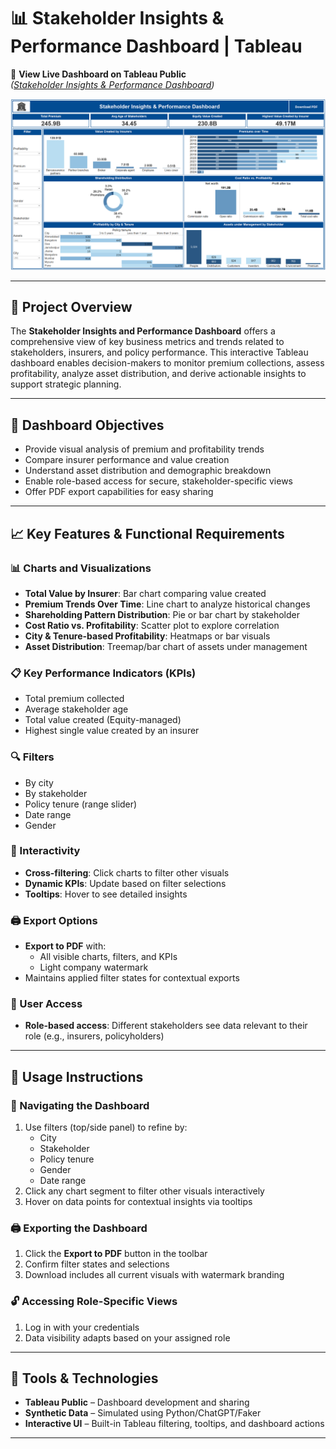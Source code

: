 # 📊 Stakeholder Insights & Performance Dashboard | Tableau

🔗 **View Live Dashboard on Tableau Public**  
*([Stakeholder Insights & Performance Dashboard](https://public.tableau.com/app/profile/ishan.prabhune/viz/StakeholderInsightsPerformanceDashboard_17499454320880/StakeholderInsightsPerformanceDashboard))*

![Dashboard Screenshot](SI&PD.png)

---

## 📌 Project Overview

The **Stakeholder Insights and Performance Dashboard** offers a comprehensive view of key business metrics and trends related to stakeholders, insurers, and policy performance. This interactive Tableau dashboard enables decision-makers to monitor premium collections, assess profitability, analyze asset distribution, and derive actionable insights to support strategic planning.

---

## 🎯 Dashboard Objectives

- Provide visual analysis of premium and profitability trends
- Compare insurer performance and value creation
- Understand asset distribution and demographic breakdown
- Enable role-based access for secure, stakeholder-specific views
- Offer PDF export capabilities for easy sharing

---

## 📈 Key Features & Functional Requirements

### 📊 Charts and Visualizations
- **Total Value by Insurer**: Bar chart comparing value created
- **Premium Trends Over Time**: Line chart to analyze historical changes
- **Shareholding Pattern Distribution**: Pie or bar chart by stakeholder
- **Cost Ratio vs. Profitability**: Scatter plot to explore correlation
- **City & Tenure-based Profitability**: Heatmaps or bar visuals
- **Asset Distribution**: Treemap/bar chart of assets under management

### 📋 Key Performance Indicators (KPIs)
- Total premium collected
- Average stakeholder age
- Total value created (Equity-managed)
- Highest single value created by an insurer

### 🔍 Filters
- By city
- By stakeholder
- Policy tenure (range slider)
- Date range
- Gender

### 🧠 Interactivity
- **Cross-filtering**: Click charts to filter other visuals
- **Dynamic KPIs**: Update based on filter selections
- **Tooltips**: Hover to see detailed insights

### 🖨️ Export Options
- **Export to PDF** with:
  - All visible charts, filters, and KPIs
  - Light company watermark
- Maintains applied filter states for contextual exports

### 🔐 User Access
- **Role-based access**: Different stakeholders see data relevant to their role (e.g., insurers, policyholders)

---

## 🧭 Usage Instructions

### 🧪 Navigating the Dashboard
1. Use filters (top/side panel) to refine by:
   - City
   - Stakeholder
   - Policy tenure
   - Gender
   - Date range
2. Click any chart segment to filter other visuals interactively
3. Hover on data points for contextual insights via tooltips

### 🖨️ Exporting the Dashboard
1. Click the **Export to PDF** button in the toolbar
2. Confirm filter states and selections
3. Download includes all current visuals with watermark branding

### 🔓 Accessing Role-Specific Views
1. Log in with your credentials
2. Data visibility adapts based on your assigned role

---

## 🧰 Tools & Technologies

- **Tableau Public** – Dashboard development and sharing  
- **Synthetic Data** – Simulated using Python/ChatGPT/Faker  
- **Interactive UI** – Built-in Tableau filtering, tooltips, and dashboard actions

---


